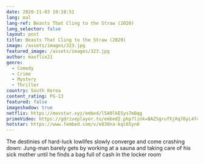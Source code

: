 ```yaml
---
date: 2020-11-03 19:18:51
lang: mal
lang-ref: Beasts That Cling to the Straw (2020)
lang_selector: false
layout: post
title: Beasts That Cling to the Straw (2020)
image: /assets/images/323.jpg
featured_image: /assets/images/323.jpg
author: maxflix21
genre:
  - Comedy
  - Crime
  - Mystery
  - Thriller
country: South Korea
content_rating: PG-13
featured: false
imageshadow: true
netflix: https://movstar.xyz/embed/l5A0lkESys7mBqg
primeVideo: https://gdriveplayer.to/embed2.php?link=BAZSgrufXjXq7OyL4f4pXQ9j7IiKkiTx4UD2dEsMvdC0xtMzba0lc5kZNrXdScvxfz%252FmkILf1T%252Bx1QugNbqIV453atVdF4JkwmrESeyVAK1p11yy0SuhXD1vMw%252F11aK29EbmwZFUXWYLN6%252FisOqAKH%252BurBaOSMfHTO0UyvywOpORWntHnuDmIMJswKS7RECeQ%253D
hotstar: https://www.fembed.com/v/e830na-kql65yn6
---
```

The destinies of hard-luck lowlifes slowly converge and come crashing down: Jung-man barely gets by working at a sauna and taking care of his sick mother until he finds a bag full of cash in the locker room